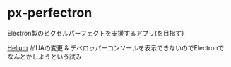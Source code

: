 # px-perfectron

Electron製のピクセルパーフェクトを支援するアプリ(を目指す)

[Helium](http://heliumfloats.com/) がUAの変更 & デベロッパーコンソールを表示できないのでElectronでなんとかしようという試み